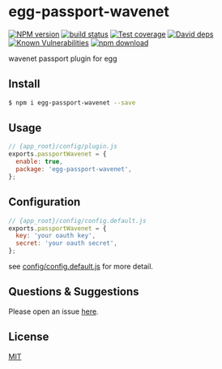 # egg-passport-wavenet

[![NPM version][npm-image]][npm-url]
[![build status][travis-image]][travis-url]
[![Test coverage][codecov-image]][codecov-url]
[![David deps][david-image]][david-url]
[![Known Vulnerabilities][snyk-image]][snyk-url]
[![npm download][download-image]][download-url]

[npm-image]: https://img.shields.io/npm/v/egg-passport-wavenet.svg?style=flat-square
[npm-url]: https://npmjs.org/package/egg-passport-wavenet
[travis-image]: https://img.shields.io/travis/punwave/egg-passport-wavenet.svg?style=flat-square
[travis-url]: https://travis-ci.org/punwave/egg-passport-wavenet
[codecov-image]: https://img.shields.io/codecov/c/github/punwave/egg-passport-wavenet.svg?style=flat-square
[codecov-url]: https://codecov.io/github/punwave/egg-passport-wavenet?branch=master
[david-image]: https://img.shields.io/david/punwave/egg-passport-wavenet.svg?style=flat-square
[david-url]: https://david-dm.org/punwave/egg-passport-wavenet
[snyk-image]: https://snyk.io/test/npm/egg-passport-wavenet/badge.svg?style=flat-square
[snyk-url]: https://snyk.io/test/npm/egg-passport-wavenet
[download-image]: https://img.shields.io/npm/dm/egg-passport-wavenet.svg?style=flat-square
[download-url]: https://npmjs.org/package/egg-passport-wavenet

wavenet passport plugin for egg

## Install

```bash
$ npm i egg-passport-wavenet --save
```

## Usage

```js
// {app_root}/config/plugin.js
exports.passportWavenet = {
  enable: true,
  package: 'egg-passport-wavenet',
};
```

## Configuration

```js
// {app_root}/config/config.default.js
exports.passportWavenet = {
  key: 'your oauth key',
  secret: 'your oauth secret',
};
```

see [config/config.default.js](config/config.default.js) for more detail.

## Questions & Suggestions

Please open an issue [here](https://github.com/punwave/egg-passport-wavenet/issues).

## License

[MIT](LICENSE)
